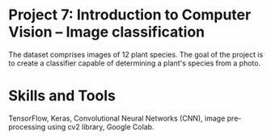 # Project 7: Introduction to Computer Vision – Image classification
The dataset comprises images of 12 plant species. The goal of the project is to create a classifier capable of determining a plant's species from a photo.

# Skills and Tools
TensorFlow, Keras, Convolutional Neural Networks (CNN), image pre-processing using cv2 library, Google Colab.
